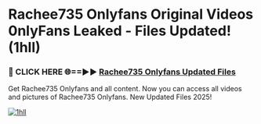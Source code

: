 # Rachee735 Onlyfans Original Videos 0nlyFans Leaked - Files Updated! (1hll)

<h3>🔴 CLICK HERE 🌐==►► <a href="https://tinyurl.com/ehrbuxhb" rel="nofollow">Rachee735 Onlyfans Updated Files</a></h3>

Get Rachee735 Onlyfans and all content. Now you can access all videos and pictures of Rachee735 Onlyfans. New Updated Files 2025!

[![1hll](https://i.imgur.com/lVYEuWS.gif)](https://tinyurl.com/ehrbuxhb)
